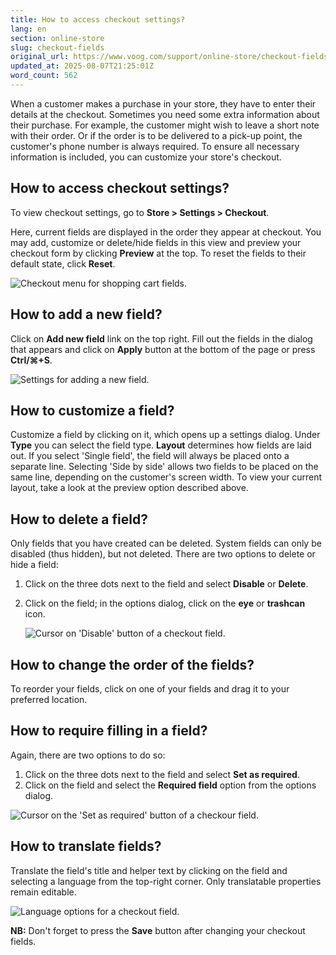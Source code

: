 ```yaml
---
title: How to access checkout settings?
lang: en
section: online-store
slug: checkout-fields
original_url: https://www.voog.com/support/online-store/checkout-fields
updated_at: 2025-08-07T21:25:01Z
word_count: 562
---
```

When a customer makes a purchase in your store, they have to enter their details at the checkout. Sometimes you need some extra information about their purchase. For example, the customer might wish to leave a short note with their order. Or if the order is to be delivered to a pick-up point, the customer's phone number is always required. To ensure all necessary information is included, you can customize your store's checkout.  

## How to access checkout settings?

To view checkout settings, go to **Store > Settings > Checkout**.  
  
Here, current fields are displayed in the order they appear at checkout. You may add, customize or delete/hide fields in this view and preview your checkout form by clicking **Preview** at the top. To reset the fields to their default state, click **Reset**.  

![Checkout menu for shopping cart fields.](https://media.voog.com/0000/0036/2183/photos/ostukorv_valjad_ENG_block.png "Checkout menu for shopping cart fields.")

## How to add a new field?

Click on **Add new field** link on the top right. Fill out the fields in the dialog that appears and click on **Apply** button at the bottom of the page or press **Ctrl/⌘+S**.  

![Settings for adding a new field.](https://media.voog.com/0000/0036/2183/photos/ostukorv_lisa_vali_ENG_block.png "Settings for adding a new field.")

## How to customize a field?

Customize a field by clicking on it, which opens up a settings dialog. Under **Type** you can select the field type. **Layout** determines how fields are laid out. If you select 'Single field', the field will always be placed onto a separate line. Selecting 'Side by side' allows two fields to be placed on the same line, depending on the customer's screen width. To view your current layout, take a look at the preview option described above.

## How to delete a field?

Only fields that you have created can be deleted. System fields can only be disabled (thus hidden), but not deleted. There are two options to delete or hide a field:  

1. Click on the three dots next to the field and select **Disable** or **Delete**.
2. Click on the field; in the options dialog, click on the **eye** or **trashcan** icon.

   ![Cursor on 'Disable' button of a checkout field.](https://media.voog.com/0000/0036/2183/photos/Checkout_field_settings_block.webp "Cursor on 'Disable' button of a checkout field.")

## How to change the order of the fields?

To reorder your fields, click on one of your fields and drag it to your preferred location.

## How to require filling in a field?

Again, there are two options to do so:  

1. Click on the three dots next to the field and select **Set as required**.
2. Click on the field and select the **Required field** option from the options dialog.

![Cursor on the 'Set as required' button of a checkour field.](https://media.voog.com/0000/0036/2183/photos/Checkout_field_settings_2_block.webp "Cursor on the 'Set as required' button of a checkour field.")

## How to translate fields?

Translate the field's title and helper text by clicking on the field and selecting a language from the top-right corner. Only translatable properties remain editable.  

![Language options for a checkout field.](https://media.voog.com/0000/0036/2183/photos/Checkout_field_language_block.webp "Language options for a checkout field.")

**NB:** Don't forget to press the **Save** button after changing your checkout fields.
